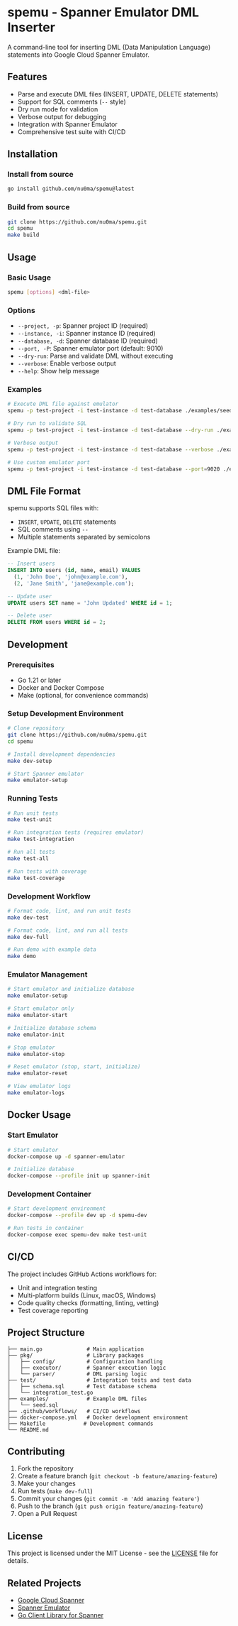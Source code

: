 # spemu - Spanner Emulator DML Inserter

A command-line tool for inserting DML (Data Manipulation Language) statements into Google Cloud Spanner Emulator.

## Features

- Parse and execute DML files (INSERT, UPDATE, DELETE statements)
- Support for SQL comments (`--` style)
- Dry run mode for validation
- Verbose output for debugging
- Integration with Spanner Emulator
- Comprehensive test suite with CI/CD

## Installation

### Install from source

```bash
go install github.com/nu0ma/spemu@latest
```

### Build from source

```bash
git clone https://github.com/nu0ma/spemu.git
cd spemu
make build
```

## Usage

### Basic Usage

```bash
spemu [options] <dml-file>
```

### Options

- `--project, -p`: Spanner project ID (required)
- `--instance, -i`: Spanner instance ID (required)  
- `--database, -d`: Spanner database ID (required)
- `--port, -P`: Spanner emulator port (default: 9010)
- `--dry-run`: Parse and validate DML without executing
- `--verbose`: Enable verbose output
- `--help`: Show help message

### Examples

```bash
# Execute DML file against emulator
spemu -p test-project -i test-instance -d test-database ./examples/seed.sql

# Dry run to validate SQL
spemu -p test-project -i test-instance -d test-database --dry-run ./examples/seed.sql

# Verbose output
spemu -p test-project -i test-instance -d test-database --verbose ./examples/seed.sql

# Use custom emulator port
spemu -p test-project -i test-instance -d test-database --port=9020 ./examples/seed.sql
```

## DML File Format

spemu supports SQL files with:
- `INSERT`, `UPDATE`, `DELETE` statements
- SQL comments using `--`
- Multiple statements separated by semicolons

Example DML file:
```sql
-- Insert users
INSERT INTO users (id, name, email) VALUES 
  (1, 'John Doe', 'john@example.com'),
  (2, 'Jane Smith', 'jane@example.com');

-- Update user
UPDATE users SET name = 'John Updated' WHERE id = 1;

-- Delete user
DELETE FROM users WHERE id = 2;
```

## Development

### Prerequisites

- Go 1.21 or later
- Docker and Docker Compose
- Make (optional, for convenience commands)

### Setup Development Environment

```bash
# Clone repository
git clone https://github.com/nu0ma/spemu.git
cd spemu

# Install development dependencies
make dev-setup

# Start Spanner emulator
make emulator-setup
```

### Running Tests

```bash
# Run unit tests
make test-unit

# Run integration tests (requires emulator)
make test-integration

# Run all tests
make test-all

# Run tests with coverage
make test-coverage
```

### Development Workflow

```bash
# Format code, lint, and run unit tests
make dev-test

# Format code, lint, and run all tests
make dev-full

# Run demo with example data
make demo
```

### Emulator Management

```bash
# Start emulator and initialize database
make emulator-setup

# Start emulator only
make emulator-start

# Initialize database schema
make emulator-init

# Stop emulator
make emulator-stop

# Reset emulator (stop, start, initialize)
make emulator-reset

# View emulator logs
make emulator-logs
```

## Docker Usage

### Start Emulator

```bash
# Start emulator
docker-compose up -d spanner-emulator

# Initialize database
docker-compose --profile init up spanner-init
```

### Development Container

```bash
# Start development environment
docker-compose --profile dev up -d spemu-dev

# Run tests in container
docker-compose exec spemu-dev make test-unit
```

## CI/CD

The project includes GitHub Actions workflows for:
- Unit and integration testing
- Multi-platform builds (Linux, macOS, Windows)
- Code quality checks (formatting, linting, vetting)
- Test coverage reporting

## Project Structure

```
├── main.go              # Main application
├── pkg/                 # Library packages
│   ├── config/          # Configuration handling
│   ├── executor/        # Spanner execution logic
│   └── parser/          # DML parsing logic
├── test/                # Integration tests and test data
│   ├── schema.sql       # Test database schema
│   └── integration_test.go
├── examples/            # Example DML files
│   └── seed.sql
├── .github/workflows/   # CI/CD workflows
├── docker-compose.yml   # Docker development environment
├── Makefile            # Development commands
└── README.md
```

## Contributing

1. Fork the repository
2. Create a feature branch (`git checkout -b feature/amazing-feature`)
3. Make your changes
4. Run tests (`make dev-full`)
5. Commit your changes (`git commit -m 'Add amazing feature'`)
6. Push to the branch (`git push origin feature/amazing-feature`)
7. Open a Pull Request

## License

This project is licensed under the MIT License - see the [LICENSE](LICENSE) file for details.

## Related Projects

- [Google Cloud Spanner](https://cloud.google.com/spanner)
- [Spanner Emulator](https://cloud.google.com/spanner/docs/emulator)
- [Go Client Library for Spanner](https://pkg.go.dev/cloud.google.com/go/spanner)